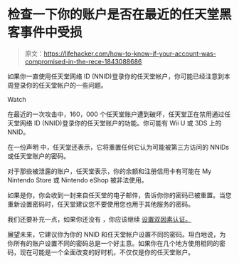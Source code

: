 # 检查一下你的账户是否在最近的任天堂黑客事件中受损

> 原文：<https://lifehacker.com/how-to-know-if-your-account-was-compromised-in-the-rece-1843088686>

如果你一直使用任天堂网络 ID (NNID)登录你的任天堂帐户，你可能已经注意到本周登录你的任天堂帐户的一些问题。

Watch

在最近的一次攻击中，160，000 个任天堂账户遭到破坏，任天堂正在禁用通过任天堂网络 ID (NNID)登录你的任天堂账户的功能。你可能有 Wii U 或 3DS 上的 NNID。

在一份声明 中，任天堂还表示，它将重置任何它认为可能被第三方访问的 NNIDs 或任天堂账户的密码。

对于那些被泄露的账户，任天堂表示，你的余额和注册信用卡有可能在 My Nintendo Store 或 Nintendo eShop 被非法使用。

如果是你，你会收到一封来自任天堂的电子邮件，告诉你你的密码已被重置。当您重新设置密码时，任天堂建议您不要使用您也用于其他服务的密码。

我们还要补充一点，如果你还没有 ，你应该继续 [设置双因素认证。](https://lifehacker.com/you-should-set-up-two-step-verification-on-your-nintend-1842967392)

展望未来，它建议你为你的 NNID 和任天堂帐户设置不同的密码。坦白地说，为你所有的账户设置不同的密码总是一个好主意。如果你在几个地方使用相同的密码，现在可能是一个全面改变的好时机，不仅仅是你的任天堂账户。